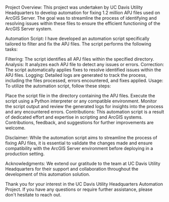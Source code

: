 Project Overview:
This project was undertaken by UC Davis Utility Headquarters to develop automation for fixing 1.2 million APJ files used on ArcGIS Server. The goal was to streamline the process of identifying and resolving issues within these files to ensure the efficient functioning of the ArcGIS Server system.

Automation Script:
I have developed an automation script specifically tailored to filter and fix the APJ files. The script performs the following tasks:

Filtering: The script identifies all APJ files within the specified directory.
Analysis: It analyzes each APJ file to detect any issues or errors.
Correction: The script automatically applies fixes to resolve identified issues within the APJ files.
Logging: Detailed logs are generated to track the process, including the files processed, errors encountered, and fixes applied.
Usage:
To utilize the automation script, follow these steps:

Place the script file in the directory containing the APJ files.
Execute the script using a Python interpreter or any compatible environment.
Monitor the script output and review the generated logs for insights into the process and any encountered errors.
Contributions:
This automation script is a result of dedicated effort and expertise in scripting and ArcGIS systems. Contributions, feedback, and suggestions for further improvements are welcome.

Disclaimer:
While the automation script aims to streamline the process of fixing APJ files, it is essential to validate the changes made and ensure compatibility with the ArcGIS Server environment before deploying in a production setting.

Acknowledgments:
We extend our gratitude to the team at UC Davis Utility Headquarters for their support and collaboration throughout the development of this automation solution.

Thank you for your interest in the UC Davis Utility Headquarters Automation Project. If you have any questions or require further assistance, please don't hesitate to reach out.
